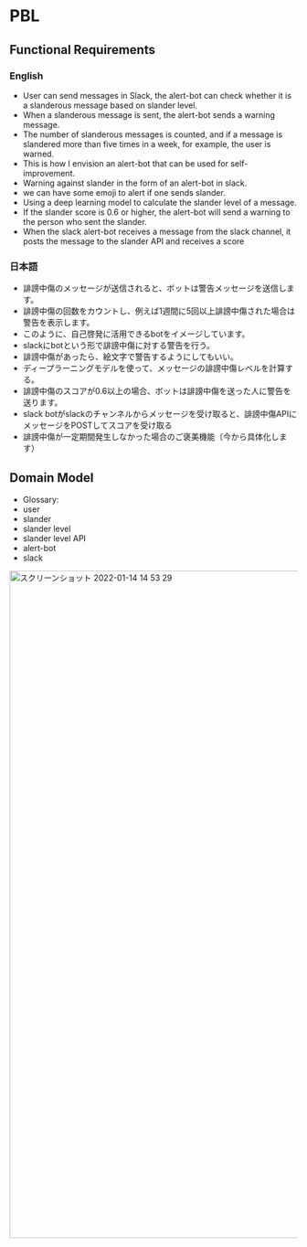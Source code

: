 # PBL

## Functional Requirements

### English
- User can send messages in Slack, the alert-bot can check whether it is a slanderous message based on slander level.
- When a slanderous message is sent, the alert-bot sends a warning message.
- The number of slanderous messages is counted, and if a message is slandered more than five times in a week, for example, the user is warned.
- This is how I envision an alert-bot that can be used for self-improvement.
- Warning against slander in the form of an alert-bot in slack.
- we can have some emoji to alert if one sends slander.
- Using a deep learning model to calculate the slander level of a message.
- If the slander score is 0.6 or higher, the alert-bot will send a warning to the person who sent the slander.
- When the slack alert-bot receives a message from the slack channel, it posts the message to the slander API and receives a score 


### 日本語

- 誹謗中傷のメッセージが送信されると、ボットは警告メッセージを送信します。
- 誹謗中傷の回数をカウントし、例えば1週間に5回以上誹謗中傷された場合は警告を表示します。
- このように、自己啓発に活用できるbotをイメージしています。
- slackにbotという形で誹謗中傷に対する警告を行う。
- 誹謗中傷があったら、絵文字で警告するようにしてもいい。
- ディープラーニングモデルを使って、メッセージの誹謗中傷レベルを計算する。
- 誹謗中傷のスコアが0.6以上の場合、ボットは誹謗中傷を送った人に警告を送ります。
- slack botがslackのチャンネルからメッセージを受け取ると、誹謗中傷APIにメッセージをPOSTしてスコアを受け取る
- 誹謗中傷が一定期間発生しなかった場合のご褒美機能（今から具体化します）

## Domain Model
- Glossary:
- user
- slander
- slander level
- slander level API
- alert-bot
- slack

<img width="1168" alt="スクリーンショット 2022-01-14 14 53 29" src="https://user-images.githubusercontent.com/53958213/149458720-3f6e38e4-9ae8-4281-a4ca-9ccbb8ed6116.png">


